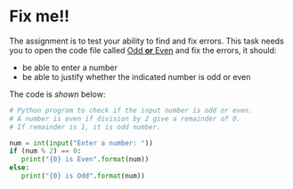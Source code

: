 # Fix me!!

The assignment is to test your ability to find and fix errors. This task needs you to open the code file called [Odd **or** Even](odd+even.py) and fix the errors, it should:
- be able to enter a number
- be able to justify whether the indicated number is odd or even

The code is *shown* below:

```python
# Python program to check if the input number is odd or even.
# A number is even if division by 2 give a remainder of 0.
# If remainder is 1, it is odd number.

num = int(input("Enter a number: "))
if (num % 2) == 0:
   print("{0} is Even".format(num))
else:
   print("{0} is Odd".format(num))
```
